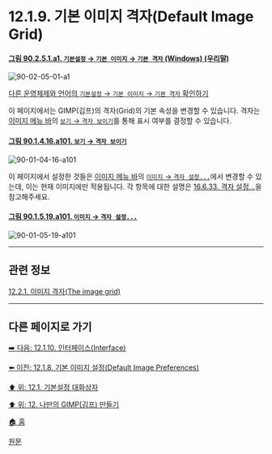 # 12.1.9. 기본 이미지 격자(Default Image Grid)

<a id="90-02-05-01-a1"></a>

#### [그림 90.2.5.1.a1. `기본설정` → `기본 이미지` → `기본 격자` (Windows) (우리말)](./90-02-05-01-default-grid.md#90-02-05-01-a1)
![90-02-05-01-a1](https://github.com/wonder13662/gimp/assets/15767104/61ddd723-395d-4d4f-a703-7b5022b76e34)

[다른 운영체제와 언어의 `기본설정` → `기본 이미지` → `기본 격자` 확인하기](./90-02-05-01-default-grid.md#90-02-05-01-a2)

이 페이지에서는 GIMP(김프)의 격자(Grid)의 기본 속성을 변경할 수 있습니다. 격자는 [이미지 메뉴 바](./19-glossaryx-image_menu_bar.md)의 [`보기` → `격자 보이기`](./16-05-17-show-grid.md)를 통해 표시 여부를 결정할 수 있습니다.

<a id="90-01-04-16-a101"></a>

#### [그림 90.1.4.16.a101. `보기` → `격자 보이기`](./90-01-04-16-show_grid.md#90-01-04-16-a101)
![90-01-04-16-a101](https://github.com/wonder13662/gimp/assets/15767104/833d6507-617b-4b3d-8887-cdbe71c37842)

이 페이지에서 설정한 것들은 [이미지 메뉴 바](./19-glossaryx-image_menu_bar.md)의 [`이미지` → `격자 설정...`](./16-06-33-configure-grid.md)에서 변경할 수 있는데, 이는 현재 이미지에만 적용됩니다. 각 항목에 대한 설명은 [16.6.33. 격자 설정...](./16-06-33-configure-grid.md)을 참고해주세요.

<a id="90-01-05-19-a101"></a>

#### [그림 90.1.5.19.a101. `이미지` → `격자 설정...`](./90-01-05-19-configure_grid.md#90-01-05-19-a101)
![90-01-05-19-a101](https://github.com/wonder13662/gimp/assets/15767104/0c144137-197a-4b09-a171-e511b7abe9bd)

***

## 관련 정보

[12.2.1. 이미지 격자(The image grid)](./12-02-01-the-image-grid.md)

***

## 다른 페이지로 가기

[➡️ 다음: 12.1.10. 인터페이스(Interface)](./12-01-10-00-interface.md)

[⬅️ 이전: 12.1.8. 기본 이미지 설정(Default Image Preferences)](./12-01-08-default-image-preferences.md)

[⬆️ 위: 12.1. 기본설정 대화상자](./12-01-00-preference-dialog.md)

[⬆️ 위: 12. 나만의 GIMP(김프) 만들기](./12-00-enrich-my-gimp.md)

[🏠 홈](./00-home.md)

[원문](https://docs.gimp.org/2.10/ko/gimp-pimping.html#idm8260)
